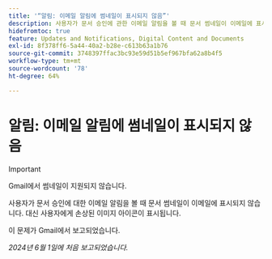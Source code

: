 ```yaml
---
title: '“알림: 이메일 알림에 썸네일이 표시되지 않음”'
description: 사용자가 문서 승인에 관한 이메일 알림을 볼 때 문서 썸네일이 이메일에 표시되지 않습니다.
hidefromtoc: true
feature: Updates and Notifications, Digital Content and Documents
exl-id: 8f378ff6-5a44-40a2-b28e-c613b63a1b76
source-git-commit: 3748397ffac3bc93e59d51b5ef967bfa62a8b4f5
workflow-type: tm+mt
source-wordcount: '78'
ht-degree: 64%

---
```


# 알림: 이메일 알림에 썸네일이 표시되지 않음

<!-- 
>[!NOTE]
>
>This issue was fixed on July 29, 2024.

-->

>[!IMPORTANT]
>
>Gmail에서 썸네일이 지원되지 않습니다.

사용자가 문서 승인에 대한 이메일 알림을 볼 때 문서 썸네일이 이메일에 표시되지 않습니다. 대신 사용자에게 손상된 이미지 아이콘이 표시됩니다.

이 문제가 Gmail에서 보고되었습니다.

_2024년 6월 1일에 처음 보고되었습니다._
